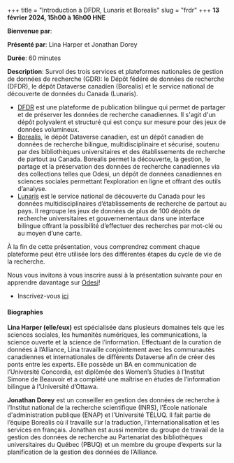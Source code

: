 +++
title = "Introduction à DFDR, Lunaris et Borealis"
slug = "frdr"
+++
**13 février 2024, 15h00 à 16h00 HNE**

**Bienvenue par**: 

**Présenté par**: Lina Harper et Jonathan Dorey

**Durée**: 60 minutes

**Description**: Survol des trois services et plateformes nationales de gestion de données de recherche (GDR):
le Dépôt fédéré de données de recherche (DFDR), le dépôt Dataverse canadien (Borealis) et le service national
de découverte de données du Canada (Lunaris).

* [DFDR](https://www.frdr-dfdr.ca/repo/?locale=fr) est une
  plateforme de publication bilingue qui permet de partager
  et de préserver les données de recherche canadiennes.
  Il s'agit d'un dépôt polyvalent et structuré qui est
  conçu sur mesure pour des jeux de données volumineux.
* [Borealis](https://borealisdata.ca/fr/), le dépôt Dataverse canadien, est
  un dépôt canadien de données de recherche bilingue, multidisciplinaire
  et sécurisé, soutenu par des bibliothèques universitaires
  et des établissements de recherche de partout au Canada.
  Borealis permet la découverte, la gestion, le partage et la
  préservation des données de recherche canadiennes via des collections
  telles que Odesi, un dépôt de données canadiennes en sciences sociales
  permettant l’exploration en ligne et offrant des outils d’analyse.
* [Lunaris](https://www.lunaris.ca/fr) est le service national
  de découverte du Canada pour les données multidisciplinaires
  d’établissements de recherche de partout au pays.
  Il regroupe les jeux de données de plus de 100 dépôts de recherche
  universitaires et gouvernementaux dans une interface bilingue offrant la
  possibilité d’effectuer des recherches par mot-clé ou au moyen d’une carte.

À la fin de cette présentation, vous comprendrez comment chaque plateforme peut
être utilisée lors des différentes étapes du cycle de vie de la recherche.

Nous vous invitons à vous inscrire aussi à la présentation
suivante pour en apprendre davantage sur [Odesi](../odesi/)!

* Inscrivez-vous [ici](https://docs.google.com/forms/d/e/1FAIpQLSfA-hrSIZrCyq7jeLJTDU_Nh9QA3UuhWhYTqvIkmfk-KDEDoQ/viewform)

#### Biographies

**Lina Harper (elle/eux)** est spécialisée dans plusieurs domaines
tels que les sciences sociales, les humanités numériques, les
communications, la science ouverte et la science de l’information.
Effectuant de la curation de données à l’Alliance, Lina travaille
conjointement avec les communautés canadiennes et internationales
de différents Dataverse afin de créer des ponts entre les experts.
Elle possède un BA en communication de l’Université Concordia, est
diplômée des Women’s Studies à l’Institut Simone de Beauvoir et a complété
une maîtrise en études de l’information bilingue à l’Université d’Ottawa.

**Jonathan Dorey** est un conseiller en gestion des données de recherche
à l’Institut national de la recherche scientifique (INRS), l’École
nationale d'administration publique (ENAP) et l’Université TÉLUQ.
Il fait partie de l’équipe Borealis où il travaille sur la
traduction, l’internationalisation et les services en français.
Jonathan est aussi membre du groupe de travail de la gestion
des données de recherche au Partenariat des bibliothèques
universitaires du Québec (PBUQ) et un membre du groupe d’experts
sur la planification de la gestion des données de l’Alliance.
